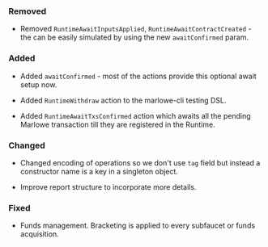 <!--
A new scriv changelog fragment.

Uncomment the section that is right (remove the HTML comment wrapper).
-->

### Removed

- Removed `RuntimeAwaitInputsApplied`, `RuntimeAwaitContractCreated` - the can be easily simulated by using the new `awaitConfirmed` param.

### Added

- Added `awaitConfirmed` - most of the actions provide this optional await setup now.

- Added `RuntimeWithdraw` action to the marlowe-cli testing DSL.

- Added `RuntimeAwaitTxsConfirmed` action which awaits all the pending Marlowe transaction till they are registered in the Runtime.

### Changed

- Changed encoding of operations so we don't use `tag` field but instead a constructor name is a key in a singleton object.

- Improve report structure to incorporate more details.

<!--
### Deprecated

- A bullet item for the Deprecated category.

-->
### Fixed

  - Funds management. Bracketing is applied to every subfaucet or funds acquisition.

<!--
### Security

- A bullet item for the Security category.

-->
